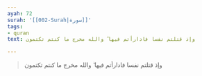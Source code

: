 ```yaml
---
ayah: 72
surah: '[[002-Surah|سورة]]'
tags:
- quran
text: وإذ قتلتم نفسا فادارأتم فيها ۖ والله مخرج ما كنتم تكتمون

---
```

> وإذ قتلتم نفسا فادارأتم فيها ۖ والله مخرج ما كنتم تكتمون
